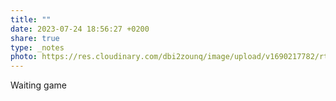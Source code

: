 ```yaml
---
title: ""
date: 2023-07-24 18:56:27 +0200
share: true
type: _notes
photo: https://res.cloudinary.com/dbi2zounq/image/upload/v1690217782/rtwvx4mbys3xytgeef2j.jpg
---
```

Waiting game
